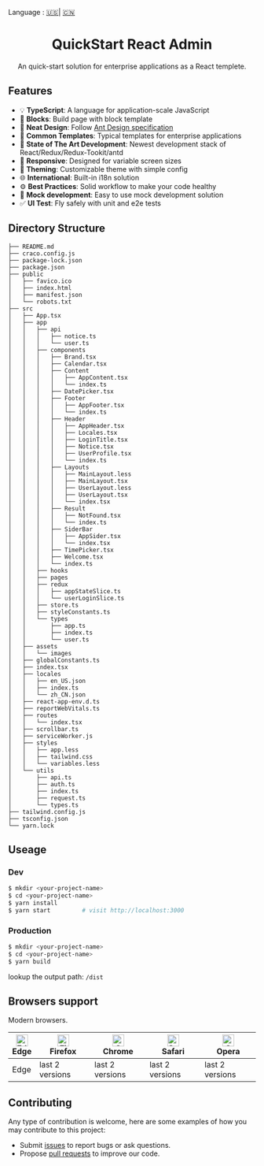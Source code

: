 Language : [🇺🇸](./README.md)| [🇨🇳](./README.zh-CN.md) 

<h1 align="center">QuickStart React Admin</h1>

<div align="center">

An quick-start solution for enterprise applications as a React templete.

</div>

## Features

- :bulb: **TypeScript**: A language for application-scale JavaScript
- :scroll: **Blocks**: Build page with block template
- :gem: **Neat Design**: Follow [Ant Design specification](http://ant.design/)
- :triangular_ruler: **Common Templates**: Typical templates for enterprise applications
- :rocket: **State of The Art Development**: Newest development stack of React/Redux/Redux-Tookit/antd
- :iphone: **Responsive**: Designed for variable screen sizes
- :art: **Theming**: Customizable theme with simple config
- :globe_with_meridians: **International**: Built-in i18n solution
- :gear: **Best Practices**: Solid workflow to make your code healthy
- :1234: **Mock development**: Easy to use mock development solution
- :white_check_mark: **UI Test**: Fly safely with unit and e2e tests

## Directory Structure

```
├── README.md
├── craco.config.js
├── package-lock.json
├── package.json
├── public
│   ├── favico.ico
│   ├── index.html
│   ├── manifest.json
│   └── robots.txt
├── src
│   ├── App.tsx
│   ├── app
│   │   ├── api
│   │   │   ├── notice.ts
│   │   │   └── user.ts
│   │   ├── components
│   │   │   ├── Brand.tsx
│   │   │   ├── Calendar.tsx
│   │   │   ├── Content
│   │   │   │   ├── AppContent.tsx
│   │   │   │   └── index.ts
│   │   │   ├── DatePicker.tsx
│   │   │   ├── Footer
│   │   │   │   ├── AppFooter.tsx
│   │   │   │   └── index.ts
│   │   │   ├── Header
│   │   │   │   ├── AppHeader.tsx
│   │   │   │   ├── Locales.tsx
│   │   │   │   ├── LoginTitle.tsx
│   │   │   │   ├── Notice.tsx
│   │   │   │   ├── UserProfile.tsx
│   │   │   │   └── index.ts
│   │   │   ├── Layouts
│   │   │   │   ├── MainLayout.less
│   │   │   │   ├── MainLayout.tsx
│   │   │   │   ├── UserLayout.less
│   │   │   │   ├── UserLayout.tsx
│   │   │   │   └── index.tsx
│   │   │   ├── Result
│   │   │   │   ├── NotFound.tsx
│   │   │   │   └── index.ts
│   │   │   ├── SiderBar
│   │   │   │   ├── AppSider.tsx
│   │   │   │   └── index.tsx
│   │   │   ├── TimePicker.tsx
│   │   │   ├── Welcome.tsx
│   │   │   └── index.ts
│   │   ├── hooks
│   │   ├── pages
│   │   ├── redux
│   │   │   ├── appStateSlice.ts
│   │   │   └── userLoginSlice.ts
│   │   ├── store.ts
│   │   ├── styleConstants.ts
│   │   └── types
│   │       ├── app.ts
│   │       ├── index.ts
│   │       └── user.ts
│   ├── assets
│   │   └── images
│   ├── globalConstants.ts
│   ├── index.tsx
│   ├── locales
│   │   ├── en_US.json
│   │   ├── index.ts
│   │   └── zh_CN.json
│   ├── react-app-env.d.ts
│   ├── reportWebVitals.ts
│   ├── routes
│   │   └── index.tsx
│   ├── scrollbar.ts
│   ├── serviceWorker.js
│   ├── styles
│   │   ├── app.less
│   │   ├── tailwind.css
│   │   └── variables.less
│   └── utils
│       ├── api.ts
│       ├── auth.ts
│       ├── index.ts
│       ├── request.ts
│       └── types.ts
├── tailwind.config.js
├── tsconfig.json
└── yarn.lock

```

## Useage

### Dev

```bash
$ mkdir <your-project-name>
$ cd <your-project-name>
$ yarn install
$ yarn start         # visit http://localhost:3000
```

### Production

```bash
$ mkdir <your-project-name>
$ cd <your-project-name>
$ yarn build
```
lookup the output path: `/dist`

## Browsers support

Modern browsers.

| [<img src="https://raw.githubusercontent.com/alrra/browser-logos/master/src/edge/edge_48x48.png" alt="Edge" width="24px" height="24px" />](http://godban.github.io/browsers-support-badges/)</br>Edge | [<img src="https://raw.githubusercontent.com/alrra/browser-logos/master/src/firefox/firefox_48x48.png" alt="Firefox" width="24px" height="24px" />](http://godban.github.io/browsers-support-badges/)</br>Firefox | [<img src="https://raw.githubusercontent.com/alrra/browser-logos/master/src/chrome/chrome_48x48.png" alt="Chrome" width="24px" height="24px" />](http://godban.github.io/browsers-support-badges/)</br>Chrome | [<img src="https://raw.githubusercontent.com/alrra/browser-logos/master/src/safari/safari_48x48.png" alt="Safari" width="24px" height="24px" />](http://godban.github.io/browsers-support-badges/)</br>Safari | [<img src="https://raw.githubusercontent.com/alrra/browser-logos/master/src/opera/opera_48x48.png" alt="Opera" width="24px" height="24px" />](http://godban.github.io/browsers-support-badges/)</br>Opera |
| --- | --- | --- | --- | --- |
| Edge | last 2 versions | last 2 versions | last 2 versions | last 2 versions |

## Contributing

Any type of contribution is welcome, here are some examples of how you may contribute to this project:

- Submit [issues](https://github.com/GZ315200/quickstart-react-admin/issues) to report bugs or ask questions.
- Propose [pull requests](https://github.com/GZ315200/quickstart-react-admin/pulls) to improve our code.
